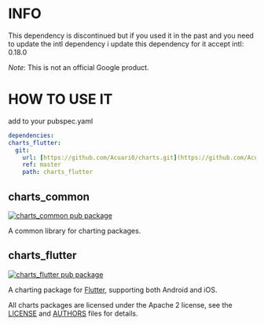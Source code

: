 # INFO
This dependency is discontinued but if you used it in the past and you need to update the intl dependency i update this dependency for it accept intl: 0.18.0

*Note*: This is not an official Google product.


# HOW TO USE IT

add to your pubspec.yaml

  ```yaml
dependencies:
  charts_flutter:
    git:
      url: [https://github.com/Acuari0/charts.git](https://github.com/Acuari0/charts.git)
      ref: master
      path: charts_flutter
```

## charts_common

[![charts_common pub package](https://img.shields.io/pub/v/charts_common.svg)](https://pub.dartlang.org/packages/charts_common)

A common library for charting packages.

## charts_flutter

[![charts_flutter pub package](https://img.shields.io/pub/v/charts_flutter.svg)](https://pub.dartlang.org/packages/charts_flutter)

A charting package for [Flutter](https://flutter.io), supporting both Android
and iOS.

All charts packages are licensed under the Apache 2 license, see the
[LICENSE](LICENSE) and [AUTHORS](AUTHORS) files for details.
